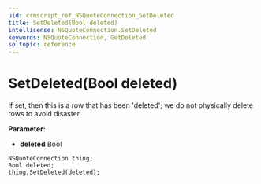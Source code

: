 ```yaml
---
uid: crmscript_ref_NSQuoteConnection_SetDeleted
title: SetDeleted(Bool deleted)
intellisense: NSQuoteConnection.SetDeleted
keywords: NSQuoteConnection, GetDeleted
so.topic: reference
---
```


# SetDeleted(Bool deleted)

If set, then this is a row that has been 'deleted'; we do not physically delete rows to avoid disaster.

**Parameter:** 
 - **deleted** Bool

```crmscript
NSQuoteConnection thing;
Bool deleted;
thing.SetDeleted(deleted);
```

